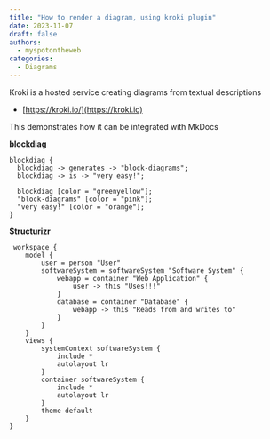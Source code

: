 ```yaml
---
title: "How to render a diagram, using kroki plugin"
date: 2023-11-07
draft: false 
authors:
  - myspotontheweb
categories:
  - Diagrams
---
```


Kroki is a hosted service creating diagrams from textual descriptions

* [https://kroki.io/](https://kroki.io)

This demonstrates how it can be integrated with MkDocs

<!-- more -->

**blockdiag**

```kroki-blockdiag no-transparency=false
blockdiag {
  blockdiag -> generates -> "block-diagrams";
  blockdiag -> is -> "very easy!";

  blockdiag [color = "greenyellow"];
  "block-diagrams" [color = "pink"];
  "very easy!" [color = "orange"];
}
```

**Structurizr**

```kroki-Structurizr
 workspace {
    model { 
        user = person "User" 
        softwareSystem = softwareSystem "Software System" { 
            webapp = container "Web Application" { 
                user -> this "Uses!!!" 
            } 
            database = container "Database" { 
                webapp -> this "Reads from and writes to" 
            } 
        } 
    } 
    views { 
        systemContext softwareSystem { 
            include * 
            autolayout lr 
        } 
        container softwareSystem { 
            include * 
            autolayout lr 
        } 
        theme default 
    } 
}
```
